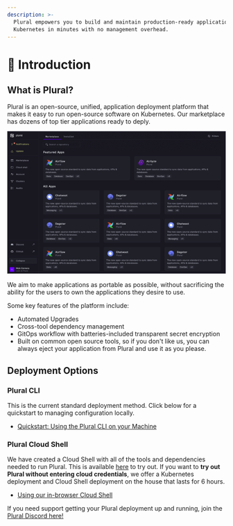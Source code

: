 ```yaml
---
description: >-
  Plural empowers you to build and maintain production-ready applications on
  Kubernetes in minutes with no management overhead.
---
```


# 👋 Introduction

## What is Plural?

Plural is an open-source, unified, application deployment platform that makes it easy to run open-source software on Kubernetes. Our marketplace has dozens of top tier applications ready to deply.

![](<.gitbook/assets/image (1).png>)

We aim to make applications as portable as possible, without sacrificing the ability for the users to own the applications they desire to use.

Some key features of the platform include:

* Automated Upgrades
* Cross-tool dependency management
* GitOps workflow with batteries-included transparent secret encryption
* Built on common open source tools, so if you don't like us, you can always eject your application from Plural and use it as you please.

## Deployment Options

### Plural CLI

This is the current standard deployment method. Click below for a quickstart to managing configuration locally.

* [Quickstart: Using the Plural CLI on your Machine](getting-started/getting-started.md)

### Plural Cloud Shell

We have created a Cloud Shell with all of the tools and dependencies needed to run Plural. This is available [here](https://app.plural.sh/shell) to try out. If you want to **try out Plural without entering cloud credentials**, we offer a Kubernetes deployment and Cloud Shell deployment on the house that lasts for 6 hours.

* [Using our in-browser Cloud Shell](basic-setup-and-deployment/cloud-shell-quickstart.md)

If you need support getting your Plural deployment up and running, join the [Plural Discord here!](https://discord.gg/pluralsh)
